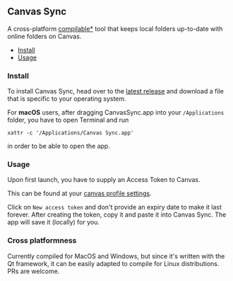 ## Canvas Sync

A cross-platform [compilable\*](#cross-platformness) tool that keeps local folders up-to-date
with online folders on Canvas.

- [Install](#install)
- [Usage](#usage)

### Install

To install Canvas Sync, head over to the [latest release][latest] and
download a file that is specific to your operating system.

For **macOS** users, after dragging CanvasSync.app into your
`/Applications` folder, you have to open Terminal and run

```
xattr -c '/Applications/Canvas Sync.app'
```

in order to be able to open the app.

### Usage

Upon first launch, you have to supply an Access Token to Canvas.

This can be found at your [canvas profile settings][settings].

Click on `New access token` and don't provide an expiry date to make
it last forever. After creating the token, copy it and paste it into
Canvas Sync. The app will save it (locally) for you.

### Cross platformness

Currently compiled for MacOS and Windows, but since it's written with
the Qt framework, it can be easily adapted to compile for Linux
distributions. PRs are welcome.

[latest]: https://github.com/nguyenvukhang/canvas-sync/releases/latest
[settings]: https://canvas.nus.edu.sg/profile/settings
